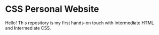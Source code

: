 # CSS Personal Website
Hello! This repository is my first hands-on touch with Intermediate HTML and Intermediate CSS.
